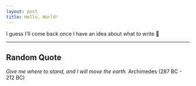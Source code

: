 ```yaml
---
layout: post
title: Hello, World!
---
```


I guess I'll come back once I have an idea about what to write 👀

---
## Random Quote

*Give me where to stand, and I will move the earth.* Archimedes (287 BC - 212 BC)
